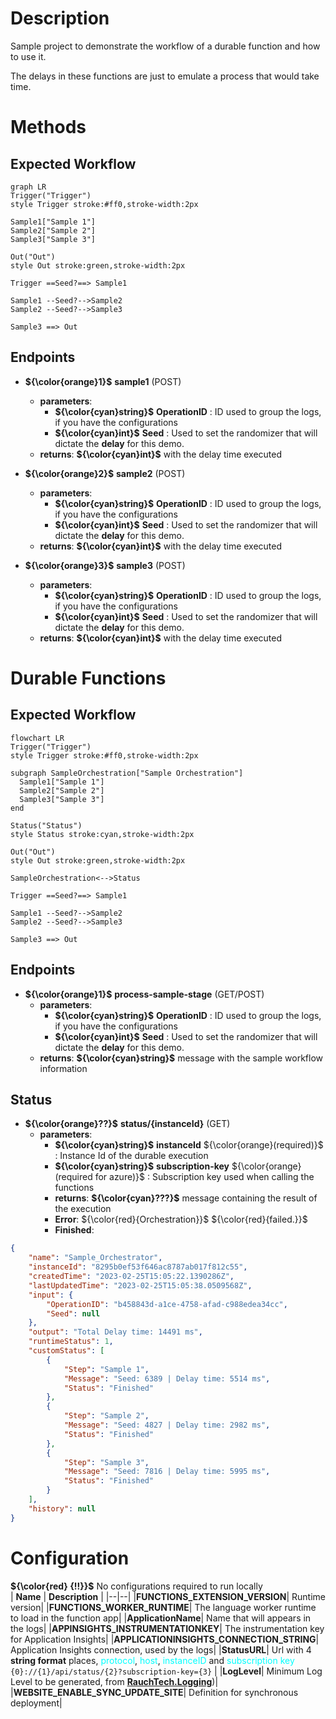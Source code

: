 # Description
Sample project to demonstrate the workflow of a durable function and how to use it.

The delays in these functions are just to emulate a process that would take time.

# **Methods**

## Expected Workflow

```mermaid
graph LR
Trigger("Trigger")
style Trigger stroke:#ff0,stroke-width:2px

Sample1["Sample 1"]
Sample2["Sample 2"]
Sample3["Sample 3"]

Out("Out")
style Out stroke:green,stroke-width:2px

Trigger ==Seed?==> Sample1

Sample1 --Seed?-->Sample2
Sample2 --Seed?-->Sample3

Sample3 ==> Out
```

## Endpoints

- **${\color{orange}1}$**  **sample1** (POST)
  - **parameters**:
    - **${\color{cyan}string}$** **OperationID** : ID used to group the logs, if you have the configurations
    - **${\color{cyan}int}$** **Seed** : Used to set the randomizer that will dictate the **delay** for this demo.
  - **returns**: **${\color{cyan}int}$** with the delay time executed
  
- **${\color{orange}2}$**  **sample2** (POST)
  - **parameters**:
    - **${\color{cyan}string}$** **OperationID** : ID used to group the logs, if you have the configurations
    - **${\color{cyan}int}$** **Seed** : Used to set the randomizer that will dictate the **delay** for this demo.
  - **returns**: **${\color{cyan}int}$** with the delay time executed
  
- **${\color{orange}3}$**  **sample3** (POST)
  - **parameters**:
    - **${\color{cyan}string}$** **OperationID** : ID used to group the logs, if you have the configurations
    - **${\color{cyan}int}$** **Seed** : Used to set the randomizer that will dictate the **delay** for this demo.
  - **returns**: **${\color{cyan}int}$** with the delay time executed

# **Durable Functions**

## Expected Workflow

```mermaid
flowchart LR
Trigger("Trigger")
style Trigger stroke:#ff0,stroke-width:2px

subgraph SampleOrchestration["Sample Orchestration"]
  Sample1["Sample 1"]
  Sample2["Sample 2"]
  Sample3["Sample 3"]
end

Status("Status")
style Status stroke:cyan,stroke-width:2px

Out("Out")
style Out stroke:green,stroke-width:2px

SampleOrchestration<-->Status

Trigger ==Seed?==> Sample1

Sample1 --Seed?-->Sample2
Sample2 --Seed?-->Sample3

Sample3 ==> Out
```

## Endpoints
  
- **${\color{orange}1}$**  **process-sample-stage** (GET/POST)
  - **parameters**:
    - **${\color{cyan}string}$** **OperationID** : ID used to group the logs, if you have the configurations
    - **${\color{cyan}int}$** **Seed** : Used to set the randomizer that will dictate the **delay** for this demo.
  - **returns**: **${\color{cyan}string}$** message with the sample workflow information
  
## Status

- **${\color{orange}??}$**  **status/{instanceId}** (GET)
  - **parameters**:
    - **${\color{cyan}string}$** **instanceId** ${\color{orange}(required)}$ : Instance Id of the durable execution
    - **${\color{cyan}string}$** **subscription-key** ${\color{orange}(required for azure)}$ : Subscription key used when calling the functions
    - **returns**: **${\color{cyan}???}$** message containing the result of the execution
    - **Error**: ${\color{red}{Orchestration}}$ ${\color{red}{failed.}}$
    - **Finished**:
```json
{
    "name": "Sample_Orchestrator",
    "instanceId": "8295b0ef53f646ac8787ab017f812c55",
    "createdTime": "2023-02-25T15:05:22.1390286Z",
    "lastUpdatedTime": "2023-02-25T15:05:38.0509568Z",
    "input": {
        "OperationID": "b458843d-a1ce-4758-afad-c988edea34cc",
        "Seed": null
    },
    "output": "Total Delay time: 14491 ms",
    "runtimeStatus": 1,
    "customStatus": [
        {
            "Step": "Sample 1",
            "Message": "Seed: 6389 | Delay time: 5514 ms",
            "Status": "Finished"
        },
        {
            "Step": "Sample 2",
            "Message": "Seed: 4827 | Delay time: 2982 ms",
            "Status": "Finished"
        },
        {
            "Step": "Sample 3",
            "Message": "Seed: 7816 | Delay time: 5995 ms",
            "Status": "Finished"
        }
    ],
    "history": null
}
```

# **Configuration**
**${\color{red} {!!}}$** No configurations required to run locally
<br>
| **Name** | **Description** |
|--|--|
|**FUNCTIONS_EXTENSION_VERSION**| Runtime version|
|**FUNCTIONS_WORKER_RUNTIME**| The language worker runtime to load in the function app|
|**ApplicationName**| Name that will appears in the logs|
|**APPINSIGHTS_INSTRUMENTATIONKEY**| The instrumentation key for Application Insights|
|**APPLICATIONINSIGHTS_CONNECTION_STRING**| Application Insights connection, used by the logs|
|**StatusURL**| Url with 4 **string format** places, <span style="color:cyan">protocol</span>, <span style="color:cyan">host</span>, <span style="color:cyan">instanceID</span> and <span style="color:cyan">subscription key</span> <br/> `{0}://{1}/api/status/{2}?subscription-key={3}` |
|**LogLevel**| Minimum Log Level to be generated, from [**RauchTech.Logging**](https://github.com/eduardorauchbach/Rauchtech.Logging))|
|**WEBSITE_ENABLE_SYNC_UPDATE_SITE**| Definition for synchronous deployment|
<br/>
